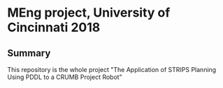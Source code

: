 # MEng project, University of Cincinnati 2018
## Summary
This repository is the whole project "The Application of STRIPS Planning Using PDDL to a CRUMB Project Robot"

